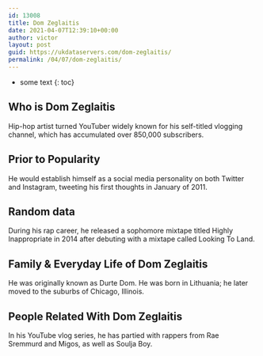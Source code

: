 ```yaml
---
id: 13008
title: Dom Zeglaitis
date: 2021-04-07T12:39:10+00:00
author: victor
layout: post
guid: https://ukdataservers.com/dom-zeglaitis/
permalink: /04/07/dom-zeglaitis/
---
```


* some text
{: toc}


## Who is Dom Zeglaitis



Hip-hop artist turned YouTuber widely known for his self-titled vlogging channel, which has accumulated over 850,000 subscribers.  

                
                
                
## Prior to Popularity



He would establish himself as a social media personality on both Twitter and Instagram, tweeting his first thoughts in January of 2011. 

                
                
                
## Random data



During his rap career, he released a sophomore mixtape titled Highly Inappropriate in 2014 after debuting with a mixtape called Looking To Land. 

                
                
                
## Family & Everyday Life of Dom Zeglaitis



He was originally known as Durte Dom. He was born in Lithuania; he later moved to the suburbs of Chicago, Illinois. 

                
                
                
## People Related With Dom Zeglaitis



In his YouTube vlog series, he has partied with rappers from Rae Sremmurd and Migos, as well as Soulja Boy. 

                
              
            
          
          
          